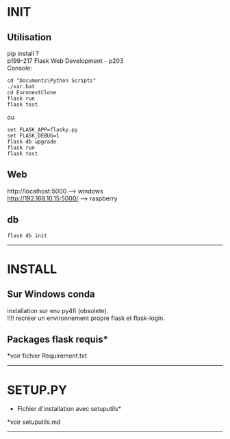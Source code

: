 # INIT
## Utilisation
pip install ? \
p199-217 Flask Web Development -  p203 \
Console:

    cd "Documents\Python Scripts"
    ./var.bat
    cd EuronextClone
    flask run
    flask test
    
ou

    set FLASK_APP=flasky.py
    set FLASK_DEBUG=1
    flask db upgrade
    flask run
    flask test

## Web
http://localhost:5000  --> windows \
http://192.168.10.15:5000/  --> raspberry

## db

    flask db init


---
# INSTALL
## Sur Windows conda
installation sur env py4fi (obsolete).\
!!!! recréer un environnement propre
 flask et flask-login.
 
## Packages flask requis*

\*voir fichier Requirement.txt

---
# SETUP.PY
* Fichier d'installation avec setuputils*

\*voir setuputils.md

---
